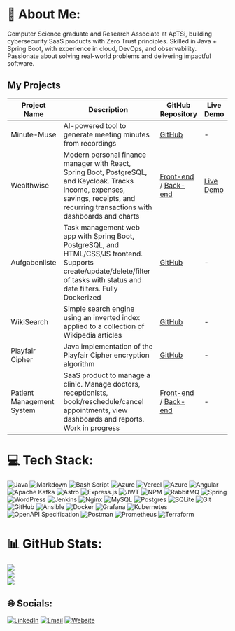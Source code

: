 # 💫 About Me:
Computer Science graduate and Research Associate at ApTSi, building cybersecurity SaaS products with Zero Trust principles. Skilled in Java + Spring Boot, with experience in cloud, DevOps, and observability. Passionate about solving real-world problems and delivering impactful software.

## My Projects

| Project Name | Description | GitHub Repository | Live Demo |
|-------------|------------|-----------------|-----------|
| Minute-Muse | AI-powered tool to generate meeting minutes from recordings | [GitHub](https://github.com/DrDrunkenstien-10/minute-muse) | - |
| Wealthwise | Modern personal finance manager with React, Spring Boot, PostgreSQL, and Keycloak. Tracks income, expenses, savings, receipts, and recurring transactions with dashboards and charts | [Front-end](https://github.com/DrDrunkenstien-10/wealthwise-ui) / [Back-end](https://github.com/DrDrunkenstien-10/wealthwise) | [Live Demo](https://wealthwise.ajadhav.com/) |
| Aufgabenliste | Task management web app with Spring Boot, PostgreSQL, and HTML/CSS/JS frontend. Supports create/update/delete/filter of tasks with status and date filters. Fully Dockerized | [GitHub](https://github.com/DrDrunkenstien-10/aufgabenliste) | - |
| WikiSearch | Simple search engine using an inverted index applied to a collection of Wikipedia articles | [GitHub](https://github.com/DrDrunkenstien-10/wiki-search) | - |
| Playfair Cipher | Java implementation of the Playfair Cipher encryption algorithm | [GitHub](https://github.com/DrDrunkenstien-10/playfair-cipher) | - |
| Patient Management System | SaaS product to manage a clinic. Manage doctors, receptionists, book/reschedule/cancel appointments, view dashboards and reports. Work in progress | [Front-end](https://github.com/Prad001/patient-management-ui) / [Back-end](https://github.com/DrDrunkenstien-10/patient-management/tree/feature/patient-appointment) | - |

# 💻 Tech Stack:
![Java](https://img.shields.io/badge/java-%23ED8B00.svg?style=for-the-badge&logo=openjdk&logoColor=white) ![Markdown](https://img.shields.io/badge/markdown-%23000000.svg?style=for-the-badge&logo=markdown&logoColor=white) ![Bash Script](https://img.shields.io/badge/bash_script-%23121011.svg?style=for-the-badge&logo=gnu-bash&logoColor=white) ![Azure](https://img.shields.io/badge/azure-%230072C6.svg?style=for-the-badge&logo=microsoftazure&logoColor=white) ![Vercel](https://img.shields.io/badge/vercel-%23000000.svg?style=for-the-badge&logo=vercel&logoColor=white) ![Azure](https://img.shields.io/badge/azure-%230072C6.svg?style=for-the-badge&logo=microsoftazure&logoColor=white) ![Angular](https://img.shields.io/badge/angular-%23DD0031.svg?style=for-the-badge&logo=angular&logoColor=white) ![Apache Kafka](https://img.shields.io/badge/Apache%20Kafka-000?style=for-the-badge&logo=apachekafka) ![Astro](https://img.shields.io/badge/astro-%232C2052.svg?style=for-the-badge&logo=astro&logoColor=white) ![Express.js](https://img.shields.io/badge/express.js-%23404d59.svg?style=for-the-badge&logo=express&logoColor=%2361DAFB) ![JWT](https://img.shields.io/badge/JWT-black?style=for-the-badge&logo=JSON%20web%20tokens) ![NPM](https://img.shields.io/badge/NPM-%23CB3837.svg?style=for-the-badge&logo=npm&logoColor=white) ![RabbitMQ](https://img.shields.io/badge/rabbitmq-FF6600?style=for-the-badge&logo=rabbitmq&logoColor=white) ![Spring](https://img.shields.io/badge/spring-%236DB33F.svg?style=for-the-badge&logo=spring&logoColor=white) ![WordPress](https://img.shields.io/badge/WordPress-%23117AC9.svg?style=for-the-badge&logo=WordPress&logoColor=white) ![Jenkins](https://img.shields.io/badge/jenkins-%232C5263.svg?style=for-the-badge&logo=jenkins&logoColor=white) ![Nginx](https://img.shields.io/badge/nginx-%23009639.svg?style=for-the-badge&logo=nginx&logoColor=white) ![MySQL](https://img.shields.io/badge/mysql-4479A1.svg?style=for-the-badge&logo=mysql&logoColor=white) ![Postgres](https://img.shields.io/badge/postgres-%23316192.svg?style=for-the-badge&logo=postgresql&logoColor=white) ![SQLite](https://img.shields.io/badge/sqlite-%2307405e.svg?style=for-the-badge&logo=sqlite&logoColor=white) ![Git](https://img.shields.io/badge/git-%23F05033.svg?style=for-the-badge&logo=git&logoColor=white) ![GitHub](https://img.shields.io/badge/github-%23121011.svg?style=for-the-badge&logo=github&logoColor=white) ![Ansible](https://img.shields.io/badge/ansible-%231A1918.svg?style=for-the-badge&logo=ansible&logoColor=white) ![Docker](https://img.shields.io/badge/docker-%230db7ed.svg?style=for-the-badge&logo=docker&logoColor=white) ![Grafana](https://img.shields.io/badge/grafana-%23F46800.svg?style=for-the-badge&logo=grafana&logoColor=white) ![Kubernetes](https://img.shields.io/badge/kubernetes-%23326ce5.svg?style=for-the-badge&logo=kubernetes&logoColor=white) ![OpenAPI Specification](https://img.shields.io/badge/openapiinitiative-%23000000.svg?style=for-the-badge&logo=openapiinitiative&logoColor=white) ![Postman](https://img.shields.io/badge/Postman-FF6C37?style=for-the-badge&logo=postman&logoColor=white) ![Prometheus](https://img.shields.io/badge/Prometheus-E6522C?style=for-the-badge&logo=Prometheus&logoColor=white) ![Terraform](https://img.shields.io/badge/terraform-%235835CC.svg?style=for-the-badge&logo=terraform&logoColor=white)

# 📊 GitHub Stats:
![](https://github-readme-stats.vercel.app/api?username=DrDrunkenstien-10&theme=dark&hide_border=false&include_all_commits=false&count_private=false)<br/>
![](https://nirzak-streak-stats.vercel.app/?user=DrDrunkenstien-10&theme=dark&hide_border=false)<br/>
![](https://github-readme-stats.vercel.app/api/top-langs/?username=DrDrunkenstien-10&theme=dark&hide_border=false&include_all_commits=false&count_private=false&layout=compact)

## 🌐 Socials:
[![LinkedIn](https://img.shields.io/badge/LinkedIn-%230077B5.svg?logo=linkedin&logoColor=white)](https://linkedin.com/in/Atharva-Jadhav) 
[![Email](https://img.shields.io/badge/Email-D14836?logo=gmail&logoColor=white)](mailto:atharvakamalakarjadhav@gmail.com)
[![Website](https://img.shields.io/badge/Website-0A7EC5?logo=google-chrome&logoColor=white)](https://ajadhav.com/)

<!-- Proudly created with GPRM ( https://gprm.itsvg.in ) -->
